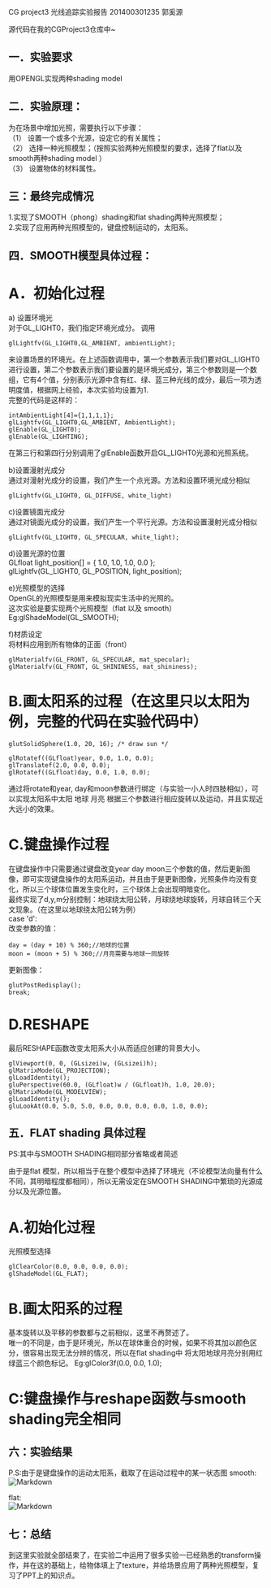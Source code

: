 ﻿CG project3 光线追踪实验报告
201400301235 郭奚源

源代码在我的CGProject3仓库中~

## 一．实验要求
用OPENGL实现两种shading model

## 二．实验原理：
为在场景中增加光照，需要执行以下步骤：  
（1） 设置一个或多个光源，设定它的有关属性；  
（2） 选择一种光照模型；（按照实验两种光照模型的要求，选择了flat以及smooth两种shading model ）  
（3） 设置物体的材料属性。  

## 三：最终完成情况
1.实现了SMOOTH（phong）shading和flat shading两种光照模型；  
2.实现了应用两种光照模型的，键盘控制运动的，太阳系。  

## 四．SMOOTH模型具体过程：
# A．初始化过程  

a) 设置环境光  
对于GL_LIGHT0，我们指定环境光成分。 调用  
<pre><code>glLightfv(GL_LIGHT0,GL_AMBIENT, ambientLight);    </code></pre>
来设置场景的环境光。在上述函数调用中，第一个参数表示我们要对GL_LIGHT0进行设置，第二个参数表示我们要设置的是环境光成分，第三个参数则是一个数组，它有4个值，分别表示光源中含有红、绿、蓝三种光线的成分，最后一项为透明度值，根据网上经验，本次实验均设置为1.  
完整的代码是这样的：  
<pre><code>intAmbientLight[4]={1,1,1,1};  
glLightfv(GL_LIGHT0,GL_AMBIENT, AmbientLight);  
glEnable(GL_LIGHT0);  
glEnable(GL_LIGHTING);  </code></pre>
在第三行和第四行分别调用了glEnable函数开启GL_LIGHT0光源和光照系统。  

b)设置漫射光成分  
通过对漫射光成分的设置，我们产生一个点光源。方法和设置环境光成分相似  
<pre><code>glLightfv(GL_LIGHT0, GL_DIFFUSE, white_light)  </code></pre>

c)设置镜面光成分  
通过对镜面光成分的设置，我们产生一个平行光源。方法和设置漫射光成分相似  
<pre><code>glLightfv(GL_LIGHT0, GL_SPECULAR, white_light);   </code></pre>
 
d)设置光源的位置  
GLfloat light_position[] = { 1.0, 1.0, 1.0, 0.0 };  
glLightfv(GL_LIGHT0, GL_POSITION, light_position); 

e)光照模型的选择  
OpenGL的光照模型是用来模拟现实生活中的光照的。  
这次实验是要实现两个光照模型（flat 以及 smooth）  
Eg:glShadeModel(GL_SMOOTH);  

f)材质设定  
将材料应用到所有物体的正面（front）  
<pre><code>glMaterialfv(GL_FRONT, GL_SPECULAR, mat_specular);  
glMaterialfv(GL_FRONT, GL_SHININESS, mat_shininess);  </code></pre>

# B.画太阳系的过程（在这里只以太阳为例，完整的代码在实验代码中）  
<pre><code>glutSolidSphere(1.0, 20, 16); /* draw sun */  

glRotatef((GLfloat)year, 0.0, 1.0, 0.0);  
glTranslatef(2.0, 0.0, 0.0);  
glRotatef((GLfloat)day, 0.0, 1.0, 0.0);  </code></pre>
通过将rotate和year, day和moon参数进行绑定（与实验一小人时四肢相似），可以实现太阳系中太阳 地球 月亮 根据三个参数进行相应旋转以及运动，并且实现近大远小的效果。  


# C.键盘操作过程  
在键盘操作中只需要通过键盘改变year day moon三个参数的值，然后更新图像，即可实现键盘操作的太阳系运动，并且由于是更新图像，光照条件均没有变化，所以三个球体位置发生变化时，三个球体上会出现明暗变化。  
最终实现了d,y,m分别控制：地球绕太阳公转，月球绕地球旋转，月球自转三个天文现象。（在这里以地球绕太阳公转为例）  
case 'd':  
改变参数的值：  
<pre><code>day = (day + 10) % 360;//地球的位置  
moon = (moon + 5) % 360;//月亮需要与地球一同旋转  </code></pre>
更新图像：  

<pre><code>glutPostRedisplay();  
break;  </code></pre>

# D.RESHAPE
最后RESHAPE函数改变太阳系大小从而适应创建的背景大小。  
<pre><code>glViewport(0, 0, (GLsizei)w, (GLsizei)h);    
glMatrixMode(GL_PROJECTION);  
glLoadIdentity();  
gluPerspective(60.0, (GLfloat)w / (GLfloat)h, 1.0, 20.0);  
glMatrixMode(GL_MODELVIEW);  
glLoadIdentity();  
gluLookAt(0.0, 5.0, 5.0, 0.0, 0.0, 0.0, 0.0, 1.0, 0.0);  </code></pre>
	
## 五．FLAT shading 具体过程
PS:其中与SMOOTH SHADING相同部分省略或者简述  

由于是flat 模型，所以相当于在整个模型中选择了环境光（不论模型法向量有什么不同，其明暗程度都相同），所以无需设定在SMOOTH SHADING中繁琐的光源成分以及光源位置。  
# A.初始化过程  
光照模型选择
<pre><code>glClearColor(0.0, 0.0, 0.0, 0.0);  
glShadeModel(GL_FLAT);    </code></pre>

# B.画太阳系的过程
基本旋转以及平移的参数都与之前相似，这里不再赘述了。  
唯一的不同是，由于是环境光，所以在球体重合的时候，如果不将其加以颜色区分，很容易出现无法分辨的情况，所以在flat shading中 将太阳地球月亮分别用红绿蓝三个颜色标记。
Eg:glColor3f(0.0, 0.0, 1.0);  

# C:键盘操作与reshape函数与smooth shading完全相同  

## 六：实验结果
P.S:由于是键盘操作的运动太阳系，截取了在运动过程中的某一状态图
smooth:  
![Markdown](http://i1.piimg.com/1949/67a071c384ad9b1e.png)  

flat:  
![Markdown](http://i1.piimg.com/1949/5addaa91f692cdf2.png)


## 七：总结
到这里实验就全部结束了，在实验二中运用了很多实验一已经熟悉的transform操作，并在这的基础上，给物体填上了texture，并给场景应用了两种光照模型，复习了PPT上的知识点。


	

